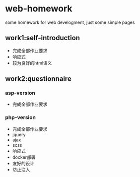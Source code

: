 # web-homework
some homework for web develogment, just some simple pages

## work1:self-introduction

- 完成全部作业要求
- 响应式
- 较为良好的html语义

## work2:questionnaire

### asp-version

- 完成全部作业要求

### php-version

- 完成全部作业要求
- jquery
- ajax
- scss
- 响应式
- docker部署
- 友好的设计
- 防止注入
